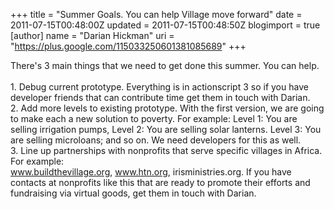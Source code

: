 +++
title = "Summer Goals. You can help Village move forward"
date = 2011-07-15T00:48:00Z
updated = 2011-07-15T00:48:50Z
blogimport = true 
[author]
	name = "Darian Hickman"
	uri = "https://plus.google.com/115033250601381085689"
+++

There's 3 main things that we need to get done this summer.  You can help. <br /><br />1. Debug current prototype. Everything is in actionscript 3 so if you have developer friends that can contribute time get them in touch with Darian. <br />2. Add more levels to existing prototype. With the first version, we are going to make each a new solution to poverty.  For example: Level 1: You are selling irrigation pumps, Level 2: You are selling solar lanterns. Level 3: You are selling microloans; and so on. We need developers for this as well. <br />3. Line up partnerships with nonprofits that serve specific villages in Africa. For example:<br />www.buildthevillage.org, www.htn.org, irisministries.org.  If you have contacts at nonprofits like this that are ready to promote their efforts and fundraising via virtual goods, get them in touch with Darian.
